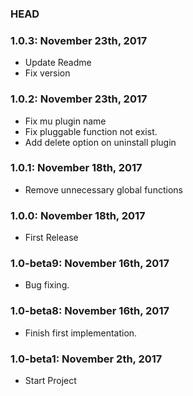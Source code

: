 ### HEAD

### 1.0.3: November 23th, 2017
* Update Readme
* Fix version

### 1.0.2: November 23th, 2017
* Fix mu plugin name
* Fix pluggable function not exist.
* Add delete option on uninstall plugin

### 1.0.1: November 18th, 2017
* Remove unnecessary global functions

### 1.0.0: November 18th, 2017
* First Release

### 1.0-beta9: November 16th, 2017
* Bug fixing.

### 1.0-beta8: November 16th, 2017
* Finish first implementation.

### 1.0-beta1: November 2th, 2017
* Start Project
